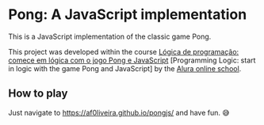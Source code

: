 # Pong: A JavaScript implementation

This is a JavaScript implementation of the classic game Pong.

This project was developed within the course
[Lógica de programação: comece em lógica com o jogo Pong e JavaScript](https://cursos.alura.com.br/course/pong-javascript)
\[Programming Logic: start in logic with the game Pong and JavaScript\]
by the [Alura online school](https://cursos.alura.com.br/dashboard).

## How to play

Just navigate to <https://af0liveira.github.io/pongjs/> and have fun. 😅

